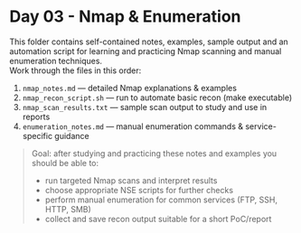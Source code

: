 # Day 03 - Nmap & Enumeration

This folder contains self-contained notes, examples, sample output and an automation script for learning and practicing Nmap scanning and manual enumeration techniques.  
Work through the files in this order:

1. `nmap_notes.md` — detailed Nmap explanations & examples  
2. `nmap_recon_script.sh` — run to automate basic recon (make executable)  
3. `nmap_scan_results.txt` — sample scan output to study and use in reports  
4. `enumeration_notes.md` — manual enumeration commands & service-specific guidance

> Goal: after studying and practicing these notes and examples you should be able to:
> - run targeted Nmap scans and interpret results
> - choose appropriate NSE scripts for further checks
> - perform manual enumeration for common services (FTP, SSH, HTTP, SMB)
> - collect and save recon output suitable for a short PoC/report
